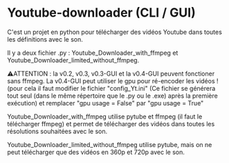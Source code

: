 # Youtube-downloader (CLI / GUI)
C'est un projet en python pour télécharger des vidéos Youtube dans toutes les définitions avec le son.

Il y a deux fichier .py : Youtube_Downloader_with_ffmpeg et Youtube_Downloader_limited_without_ffmpeg.

⚠️ATTENTION : la v0.2, v0.3, v0.3-GUI et la v0.4-GUI peuvent fonctioner sans ffmpeg.
La v0.4-GUI peut utiliser le gpu pour ré-encoder les vidéos ! (pour cela il faut modifier le fichier "config_Yt.ini" (Ce fichier se générera tout seul (dans le même répertoire que le .py ou le .exe) après la première exécution) et remplacer "gpu usage = False" par "gpu usage = True"

Youtube_Downloader_with_ffmpeg utilise pytube et ffmpeg (il faut le télécharger ffmpeg) et permet de télécharger des vidéos dans toutes les résolutions souhaitées avec le son.

Youtube_Downloader_limited_without_ffmpeg utilise pytube, mais on ne peut télécharger que des vidéos en 360p et 720p avec le son.
